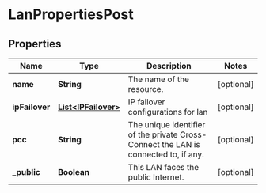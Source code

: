 

# LanPropertiesPost

## Properties

| Name | Type | Description | Notes |
| ------------ | ------------- | ------------- | ------------- |
| **name** | **String** | The name of the  resource. |  [optional] |
| **ipFailover** | [**List&lt;IPFailover&gt;**](IPFailover.md) | IP failover configurations for lan |  [optional] |
| **pcc** | **String** | The unique identifier of the private Cross-Connect the LAN is connected to, if any. |  [optional] |
| **_public** | **Boolean** | This LAN faces the public Internet. |  [optional] |


